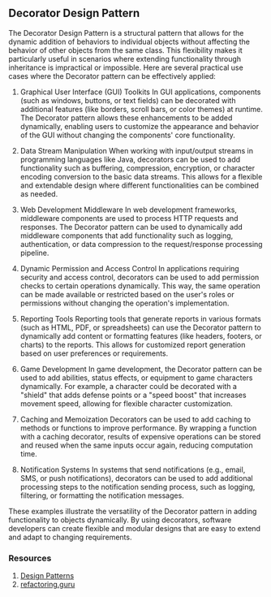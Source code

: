 ## Decorator Design Pattern

The Decorator Design Pattern is a structural pattern that allows for the dynamic addition of behaviors to individual objects without affecting the behavior of other objects from the same class. This flexibility makes it particularly useful in scenarios where extending functionality through inheritance is impractical or impossible. Here are several practical use cases where the Decorator pattern can be effectively applied:

1. Graphical User Interface (GUI) Toolkits
   In GUI applications, components (such as windows, buttons, or text fields) can be decorated with additional features (like borders, scroll bars, or color themes) at runtime. The Decorator pattern allows these enhancements to be added dynamically, enabling users to customize the appearance and behavior of the GUI without changing the components' core functionality.

2. Data Stream Manipulation
   When working with input/output streams in programming languages like Java, decorators can be used to add functionality such as buffering, compression, encryption, or character encoding conversion to the basic data streams. This allows for a flexible and extendable design where different functionalities can be combined as needed.

3. Web Development Middleware
   In web development frameworks, middleware components are used to process HTTP requests and responses. The Decorator pattern can be used to dynamically add middleware components that add functionality such as logging, authentication, or data compression to the request/response processing pipeline.

4. Dynamic Permission and Access Control
   In applications requiring security and access control, decorators can be used to add permission checks to certain operations dynamically. This way, the same operation can be made available or restricted based on the user's roles or permissions without changing the operation's implementation.

5. Reporting Tools
   Reporting tools that generate reports in various formats (such as HTML, PDF, or spreadsheets) can use the Decorator pattern to dynamically add content or formatting features (like headers, footers, or charts) to the reports. This allows for customized report generation based on user preferences or requirements.

6. Game Development
   In game development, the Decorator pattern can be used to add abilities, status effects, or equipment to game characters dynamically. For example, a character could be decorated with a "shield" that adds defense points or a "speed boost" that increases movement speed, allowing for flexible character customization.

7. Caching and Memoization
   Decorators can be used to add caching to methods or functions to improve performance. By wrapping a function with a caching decorator, results of expensive operations can be stored and reused when the same inputs occur again, reducing computation time.

8. Notification Systems
   In systems that send notifications (e.g., email, SMS, or push notifications), decorators can be used to add additional processing steps to the notification sending process, such as logging, filtering, or formatting the notification messages.

These examples illustrate the versatility of the Decorator pattern in adding functionality to objects dynamically. By using decorators, software developers can create flexible and modular designs that are easy to extend and adapt to changing requirements.

### Resources
1. [Design Patterns](https://www.amazon.com/Design-Patterns-Elements-Reusable-Object-Oriented/dp/0201633612)
2. [refactoring.guru](https://refactoring.guru/design-patterns/decorator)